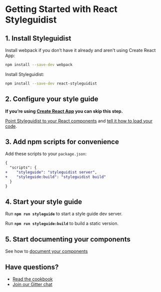# Getting Started with React Styleguidist

## 1. Install Styleguidist

Install webpack if you don’t have it already and aren't using Create React App:

```bash
npm install --save-dev webpack
```

Install Styleguidist:

```bash
npm install --save-dev react-styleguidist
```

## 2. Configure your style guide

**If you’re using [Create React App](https://github.com/facebookincubator/create-react-app) you can skip this step.**

[Point Styleguidist to your React components](Components.md) and [tell it how to load your code](Webpack.md).

## 3. Add npm scripts for convenience

Add these scripts to your `package.json`:

```diff
{
  "scripts": {
+    "styleguide": "styleguidist server",
+    "styleguide:build": "styleguidist build"
  }
}
```

## 4. Start your style guide

Run **`npm run styleguide`** to start a style guide dev server.

Run **`npm run styleguide:build`** to build a static version.

## 5. Start documenting your components

See how to [document your components](Documenting.md)

## Have questions?

* [Read the cookbook](Cookbook.md)
* [Join our Gitter chat](https://gitter.im/styleguidist/styleguidist)
